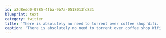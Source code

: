 ```yaml
---
id: a2d8edd0-0785-4fba-9b7a-0518013fc831
blueprint: text
category: twitter
title: 'There is absolutely no need to torrent over coffee shop Wifi.  Unless you like people kicking you in the junk.'
caption: 'There is absolutely no need to torrent over coffee shop Wifi.  Unless you like people kicking you in the junk.'
---
```

